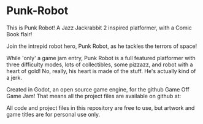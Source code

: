 # Punk-Robot
This is Punk Robot! A Jazz Jackrabbit 2 inspired platformer, with a Comic Book flair!​

Join the intrepid robot hero, Punk Robot, as he tackles the terrors of space!



While 'only' a game jam entry, Punk Robot is a full featured platformer with three difficulty modes, lots of collectibles, some pizzazz, and robot with a heart of gold! No, really, his heart is made of the stuff. He's actually kind of a jerk.

Created in Godot,  an open source game engine, for the github Game Off Game Jam! That means all the project files are available on github at: 

All code and project files in this repository are free to use, but artwork and game titles are for personal use only.
